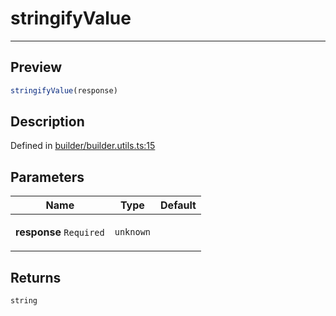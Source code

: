 

# stringifyValue

<div class="api-docs__separator" data-reactroot="">

---

</div><div class="api-docs__section">

## Preview

</div><div class="api-docs__preview fn">

```ts
stringifyValue(response)
```

</div><div class="api-docs__section">

## Description

</div><div class="api-docs__description"><span class="api-docs__do-not-parse">



</span></div><p class="api-docs__definition">

Defined in [builder/builder.utils.ts:15](https://github.com/BetterTyped/hyper-fetch/blob/d6c03b85/packages/core/src/builder/builder.utils.ts#L15)

</p><div class="api-docs__section">

## Parameters

</div><div class="api-docs__parameters"><table><thead><tr><th>Name</th><th>Type</th><th>Default</th></tr></thead><tbody><tr param-data="response"><td class="api-docs__param-name required">

**response** `Required`

</td><td class="api-docs__param-type">

`unknown`

</td><td class="api-docs__param-default">



</td></tr></tbody></table></div><div class="api-docs__section">

## Returns

</div><div class="api-docs__returns">

```ts
string
```

</div>